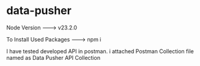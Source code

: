 # data-pusher

Node Version ---> v23.2.0

To Install Used Packages ---> npm i

I have tested developed API in postman. i attached Postman Collection file named as Data Pusher API Collection
